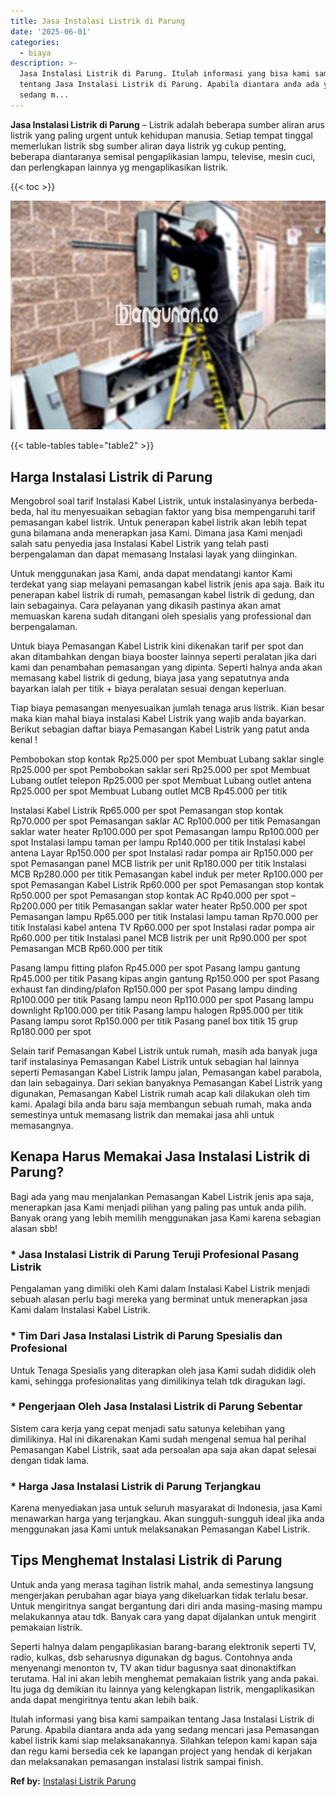 ```yaml
---
title: Jasa Instalasi Listrik di Parung
date: '2025-06-01'
categories:
  - biaya
description: >-
  Jasa Instalasi Listrik di Parung. Itulah informasi yang bisa kami sampaikan
  tentang Jasa Instalasi Listrik di Parung. Apabila diantara anda ada yang
  sedang m...
---
```


**Jasa Instalasi Listrik di Parung** – Listrik adalah beberapa sumber aliran arus listrik yang paling urgent untuk kehidupan manusia. Setiap tempat tinggal memerlukan listrik sbg sumber aliran daya listrik yg cukup penting, beberapa diantaranya semisal pengaplikasian lampu, televise, mesin cuci, dan perlengkapan lainnya yg mengaplikasikan listrik.

{{< toc >}}

![Jasa Instalasi Listrik di Parung](/images/instalasi-listrik-murah01.png)

{{< table-tables table="table2" >}}

## Harga Instalasi Listrik di Parung

Mengobrol soal tarif Instalasi Kabel Listrik, untuk instalasinyanya berbeda-beda, hal itu menyesuaikan sebagian faktor yang bisa mempengaruhi tarif pemasangan kabel listrik. Untuk penerapan kabel listrik akan lebih tepat guna bilamana anda menerapkan jasa Kami. Dimana jasa Kami menjadi salah satu penyedia jasa Instalasi Kabel Listrik yang telah pasti berpengalaman dan dapat memasang Instalasi layak yang diinginkan.

Untuk menggunakan jasa Kami, anda dapat mendatangi kantor Kami terdekat yang siap melayani pemasangan kabel listrik jenis apa saja. Baik itu penerapan kabel listrik di rumah, pemasangan kabel listrik di gedung, dan lain sebagainya. Cara pelayanan yang dikasih pastinya akan amat memuaskan karena sudah ditangani oleh spesialis yang professional dan berpengalaman.

Untuk biaya Pemasangan Kabel Listrik kini dikenakan tarif per spot dan akan ditambahkan dengan biaya booster lainnya seperti peralatan jika dari kami dan penambahan pemasangan yang dipinta. Seperti halnya anda akan memasang kabel listrik di gedung, biaya jasa yang sepatutnya anda bayarkan ialah per titik + biaya peralatan sesuai dengan keperluan.

Tiap biaya pemasangan menyesuaikan jumlah tenaga arus listrik. Kian besar maka kian mahal biaya instalasi Kabel Listrik yang wajib anda bayarkan. Berikut sebagian daftar biaya Pemasangan Kabel Listrik yang patut anda kenal !

Pembobokan stop kontak Rp25.000 per spot Membuat Lubang saklar single Rp25.000 per spot Pembobokan saklar seri Rp25.000 per spot Membuat Lubang outlet telepon Rp25.000 per spot Membuat Lubang outlet antena Rp25.000 per spot Membuat Lubang outlet MCB Rp45.000 per titik

Instalasi Kabel Listrik Rp65.000 per spot Pemasangan stop kontak Rp70.000 per spot Pemasangan saklar AC Rp100.000 per titik Pemasangan saklar water heater Rp100.000 per spot Pemasangan lampu Rp100.000 per spot Instalasi lampu taman per lampu Rp140.000 per titik Instalasi kabel antena Layar Rp150.000 per spot Instalasi radar pompa air Rp150.000 per spot Pemasangan panel MCB listrik per unit Rp180.000 per titik Instalasi MCB Rp280.000 per titik Pemasangan kabel induk per meter Rp100.000 per spot Pemasangan Kabel Listrik Rp60.000 per spot Pemasangan stop kontak Rp50.000 per spot Pemasangan stop kontak AC Rp40.000 per spot – Rp200.000 per titik Pemasangan saklar water heater Rp50.000 per spot Pemasangan lampu Rp65.000 per titik Instalasi lampu taman Rp70.000 per titik Instalasi kabel antena TV Rp60.000 per spot Instalasi radar pompa air Rp60.000 per titik Instalasi panel MCB listrik per unit Rp90.000 per spot Pemasangan MCB Rp60.000 per titik

Pasang lampu fitting plafon Rp45.000 per spot Pasang lampu gantung Rp45.000 per titik Pasang kipas angin gantung Rp150.000 per spot Pasang exhaust fan dinding/plafon Rp150.000 per spot Pasang lampu dinding Rp100.000 per titik Pasang lampu neon Rp110.000 per spot Pasang lampu downlight Rp100.000 per titik Pasang lampu halogen Rp95.000 per titik Pasang lampu sorot Rp150.000 per titik Pasang panel box titik 15 grup Rp180.000 per spot

Selain tarif Pemasangan Kabel Listrik untuk rumah, masih ada banyak juga tarif instalasinya Pemasangan Kabel Listrik untuk sebagian hal lainnya seperti Pemasangan Kabel Listrik lampu jalan, Pemasangan kabel parabola, dan lain sebagainya. Dari sekian banyaknya Pemasangan Kabel Listrik yang digunakan, Pemasangan Kabel Listrik rumah acap kali dilakukan oleh tim kami. Apalagi bila anda baru saja membangun sebuah rumah, maka anda semestinya untuk memasang listrik dan memakai jasa ahli untuk memasangnya.

## Kenapa Harus Memakai Jasa Instalasi Listrik di Parung?

Bagi ada yang mau menjalankan Pemasangan Kabel Listrik jenis apa saja, menerapkan jasa Kami menjadi pilihan yang paling pas untuk anda pilih. Banyak orang yang lebih memilih menggunakan jasa Kami karena sebagian alasan sbb!

### \* Jasa Instalasi Listrik di Parung Teruji Profesional Pasang Listrik

Pengalaman yang dimiliki oleh Kami dalam Instalasi Kabel Listrik menjadi sebuah alasan perlu bagi mereka yang berminat untuk menerapkan jasa Kami dalam Instalasi Kabel Listrik.

### \* Tim Dari Jasa Instalasi Listrik di Parung Spesialis dan Profesional

Untuk Tenaga Spesialis yang diterapkan oleh jasa Kami sudah dididik oleh kami, sehingga profesionalitas yang dimilikinya telah tdk diragukan lagi.

### \* Pengerjaan Oleh Jasa Instalasi Listrik di Parung Sebentar

Sistem cara kerja yang cepat menjadi satu satunya kelebihan yang dimilikinya. Hal ini dikarenakan Kami sudah mengenal semua hal perihal Pemasangan Kabel Listrik, saat ada persoalan apa saja akan dapat selesai dengan tidak lama.

### \* Harga Jasa Instalasi Listrik di Parung Terjangkau

Karena menyediakan jasa untuk seluruh masyarakat di Indonesia, jasa Kami menawarkan harga yang terjangkau. Akan sungguh-sungguh ideal jika anda menggunakan jasa Kami untuk melaksanakan Pemasangan Kabel Listrik.

## Tips Menghemat Instalasi Listrik di Parung


Untuk anda yang merasa tagihan listrik mahal, anda semestinya langsung mengerjakan perubahan agar biaya yang dikeluarkan tidak terlalu besar. Untuk mengiritnya sangat bergantung dari diri anda masing-masing mampu melakukannya atau tdk. Banyak cara yang dapat dijalankan untuk mengirit pemakaian listrik.

Seperti halnya dalam pengaplikasian barang-barang elektronik seperti TV, radio, kulkas, dsb seharusnya digunakan dg bagus. Contohnya anda menyenangi menonton tv, TV akan tidur bagusnya saat dinonaktifkan terutama. Hal ini akan lebih menghemat pemakaian listrik yang anda pakai. Itu juga dg demikian itu lainnya yang kelengkapan listrik, mengaplikasikan anda dapat mengiritnya tentu akan lebih baik.

Itulah informasi yang bisa kami sampaikan tentang Jasa Instalasi Listrik di Parung. Apabila diantara anda ada yang sedang mencari jasa Pemasangan kabel listrik kami siap melaksanakannya. Silahkan telepon kami kapan saja dan regu kami bersedia cek ke lapangan project yang hendak di kerjakan dan melaksanakan pemasangan instalasi listrik sampai finish.

**Ref by:** [Instalasi Listrik Parung](https://id.wikipedia.org/wiki/Instalasi)
